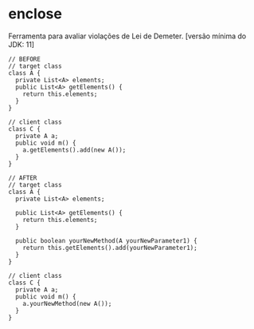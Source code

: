 # enclose
Ferramenta para avaliar violações de Lei de Demeter.
[versão mínima do JDK: 11]

```
// BEFORE
// target class
class A {
  private List<A> elements;
  public List<A> getElements() {
    return this.elements;
  }
}
  
// client class
class C {
  private A a;
  public void m() {
    a.getElements().add(new A());
  }
}
```

```
// AFTER
// target class
class A {
  private List<A> elements;
  
  public List<A> getElements() {
    return this.elements;
  }
  
  public boolean yourNewMethod(A yourNewParameter1) {
    return this.getElements().add(yourNewParameter1);
  }
}
  
// client class
class C {
  private A a;
  public void m() {
    a.yourNewMethod(new A());
  }
}
```
